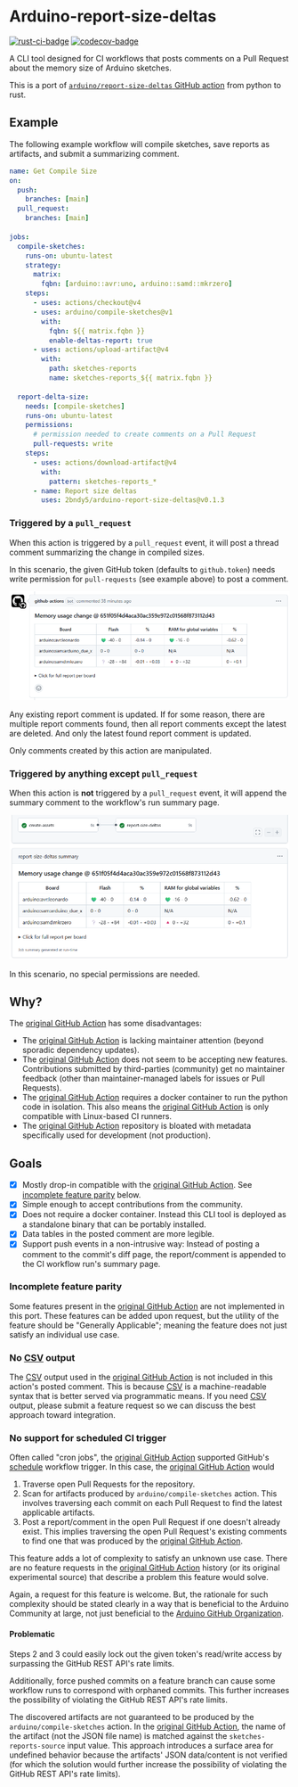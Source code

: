 <!-- markdownlint-disable MD033 -->
# Arduino-report-size-deltas

[![rust-ci-badge]][rust-ci-runs] [![codecov-badge]][codecov-link]

[rust-ci-badge]: https://github.com/2bndy5/arduino-report-size-deltas/actions/workflows/rust.yml/badge.svg
[rust-ci-runs]: https://github.com/2bndy5/arduino-report-size-deltas/actions/workflows/rust.yml
[codecov-badge]: https://codecov.io/github/2bndy5/arduino-report-size-deltas/graph/badge.svg?token=W9SAQIH91A
[codecov-link]: https://codecov.io/github/2bndy5/arduino-report-size-deltas

A CLI tool designed for CI workflows that posts comments on a Pull Request about the memory size of Arduino sketches.

This is a port of [`arduino/report-size-deltas` GitHub action][original GitHub Action] from python to rust.

[original GitHub Action]: https://github.com/arduino/report-size-deltas

## Example

The following example workflow will compile sketches, save reports as artifacts, and submit a summarizing comment.

```yml
name: Get Compile Size
on:
  push:
    branches: [main]
  pull_request:
    branches: [main]

jobs:
  compile-sketches:
    runs-on: ubuntu-latest
    strategy:
      matrix:
        fqbn: [arduino::avr:uno, arduino::samd::mkrzero]
    steps:
      - uses: actions/checkout@v4
      - uses: arduino/compile-sketches@v1
        with:
          fqbn: ${{ matrix.fqbn }}
          enable-deltas-report: true
      - uses: actions/upload-artifact@v4
        with:
          path: sketches-reports
          name: sketches-reports_${{ matrix.fqbn }}

  report-delta-size:
    needs: [compile-sketches]
    runs-on: ubuntu-latest
    permissions:
      # permission needed to create comments on a Pull Request
      pull-requests: write
    steps:
      - uses: actions/download-artifact@v4
        with:
          pattern: sketches-reports_*
      - name: Report size deltas
        uses: 2bndy5/arduino-report-size-deltas@v0.1.3
```

### Triggered by a `pull_request`

When this action is triggered by a `pull_request` event,
it will post a thread comment summarizing the change in compiled sizes.

In this scenario, the given GitHub token (defaults to `github.token`) needs
write permission for `pull-requests` (see example above) to post a comment.

<picture>
  <source media="(prefers-color-scheme: dark)" srcset="examples/pr-comment-dark.png">
  <source media="(prefers-color-scheme: light)" srcset="examples/pr-comment-light.png">
  <img alt="(PR comment preview image not rendered)" src="examples/pr-comment-light.png">
</picture>

Any existing report comment is updated.
If for some reason, there are multiple report comments found, then
all report comments except the latest are deleted.
And only the latest found report comment is updated.

Only comments created by this action are manipulated.

### Triggered by anything except `pull_request`

When this action is **not** triggered by a `pull_request` event,
it will append the summary comment to the workflow's run summary page.

<picture>
  <source media="(prefers-color-scheme: dark)" srcset="examples/step-summary-dark.png">
  <source media="(prefers-color-scheme: light)" srcset="examples/step-summary-light.png">
  <img alt="(Run summary preview image not rendered)" src="examples/step-summary-light.png">
</picture>

In this scenario, no special permissions are needed.

## Why?

The [original GitHub Action] has some disadvantages:

- The [original GitHub Action] is lacking maintainer attention (beyond sporadic dependency updates).
- The [original GitHub Action] does not seem to be accepting new features. Contributions submitted by third-parties (community) get no maintainer feedback (other than maintainer-managed labels for issues or Pull Requests).
- The [original GitHub Action] requires a docker container to run the python code in isolation. This also means the [original GitHub Action] is only compatible with Linux-based CI runners.
- The [original GitHub Action] repository is bloated with metadata specifically used for development (not production).

## Goals

- [x] Mostly drop-in compatible with the [original GitHub Action].
  See [incomplete feature parity](#incomplete-feature-parity) below.
- [x] Simple enough to accept contributions from the community.
- [x] Does not require a docker container.
  Instead this CLI tool is deployed as a standalone binary that can be portably installed.
- [x] Data tables in the posted comment are more legible.
- [x] Support push events in a non-intrusive way:
  Instead of posting a comment to the commit's diff page, the report/comment is appended to
  the CI workflow run's summary page.

### Incomplete feature parity

Some features present in the [original GitHub Action] are not implemented in this port.
These features can be added upon request, but the utility of the feature should be "Generally Applicable";
meaning the feature does not just satisfy an individual use case.

### No [CSV] output

The [CSV] output used in the [original GitHub Action] is not included in this action's posted comment.
This is because [CSV] is a machine-readable syntax that is better served via programmatic means.
If you need [CSV] output, please submit a feature request so we can discuss the best approach toward integration.

[CSV]: https://en.wikipedia.org/wiki/Comma-separated_values

### No support for scheduled CI trigger

[schedule]: https://docs.github.com/en/actions/reference/events-that-trigger-workflows#schedule

Often called "cron jobs", the [original GitHub Action] supported GitHub's [schedule] workflow trigger.
In this case, the [original GitHub Action] would

1. Traverse open Pull Requests for the repository.
2. Scan for artifacts produced by `arduino/compile-sketches` action.
   This involves traversing each commit on each Pull Request to find the latest applicable artifacts.
3. Post a report/comment in the open Pull Request if one doesn't already exist.
   This implies traversing the open Pull Request's existing comments to find one that was
   produced by the [original GitHub Action].

This feature adds a lot of complexity to satisfy an unknown use case.
There are no feature requests in the [original GitHub Action] history (or its original experimental source)
that describe a problem this feature would solve.

Again, a request for this feature is welcome.
But, the rationale for such complexity should be stated clearly in a way that
is beneficial to the Arduino Community at large, not just beneficial to the
[Arduino GitHub Organization](https://github.com/arduino).

#### Problematic

Steps 2 and 3 could easily lock out the given token's read/write access by surpassing the
GitHub REST API's rate limits.

Additionally, force pushed commits on a feature branch can cause some workflow runs to
correspond with orphaned commits. This further increases the possibility of violating
the GitHub REST API's rate limits.

The discovered artifacts are not guaranteed to be produced by the `arduino/compile-sketches` action.
In the [original GitHub Action], the name of the artifact (not the JSON file name) is matched against the
`sketches-reports-source` input value.
This approach introduces a surface area for undefined behavior because the
artifacts' JSON data/content is not verified (for which the solution would further increase the
possibility of violating the GitHub REST API's rate limits).
